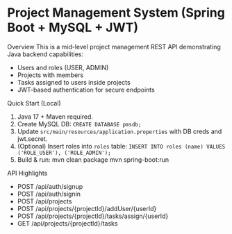 # Project Management System (Spring Boot + MySQL + JWT)

Overview
This is a mid-level project management REST API demonstrating Java backend capabilities:
- Users and roles (USER, ADMIN)
- Projects with members
- Tasks assigned to users inside projects
- JWT-based authentication for secure endpoints

Quick Start (Local)
1. Java 17 + Maven required.
2. Create MySQL DB: `CREATE DATABASE pmsdb;`
3. Update `src/main/resources/application.properties` with DB creds and jwt.secret.
4. (Optional) Insert roles into `roles` table: `INSERT INTO roles (name) VALUES ('ROLE_USER'), ('ROLE_ADMIN');`
5. Build & run:
   mvn clean package
   mvn spring-boot:run

API Highlights
- POST /api/auth/signup
- POST /api/auth/signin
- POST /api/projects
- POST /api/projects/{projectId}/addUser/{userId}
- POST /api/projects/{projectId}/tasks/assign/{userId}
- GET  /api/projects/{projectId}/tasks

